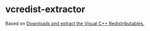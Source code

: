 vcredist-extractor
==================
Based on [Downloads and extract the Visual C++ Redistributables.](https://gist.github.com/donno/34aeb93dbaefa13a0d6a41953a17c024)
